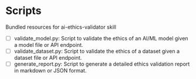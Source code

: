 # Scripts

Bundled resources for ai-ethics-validator skill

- [ ] validate_model.py: Script to validate the ethics of an AI/ML model given a model file or API endpoint.
- [ ] validate_dataset.py: Script to validate the ethics of a dataset given a dataset file or API endpoint.
- [ ] generate_report.py: Script to generate a detailed ethics validation report in markdown or JSON format.
